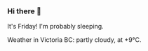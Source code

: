 ### Hi there :wave:

It's Friday! I'm probably sleeping.

Weather in Victoria BC: partly cloudy, at +9°C.

